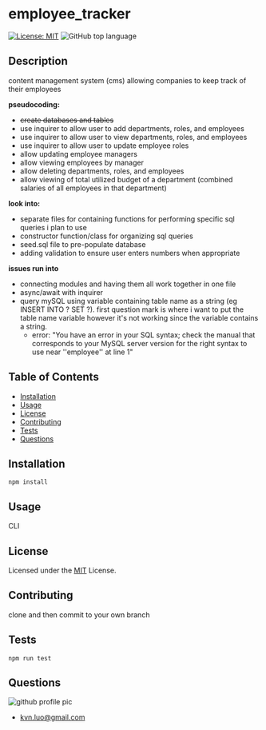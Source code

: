 # employee_tracker
[![License: MIT](https://img.shields.io/badge/License-MIT-yellow.svg)](https://opensource.org/licenses/MIT)
![GitHub top language](https://img.shields.io/github/languages/top/kev-luo/employee_tracker)

## Description
content management system (cms) allowing companies to keep track of their employees

**pseudocoding:**
- ~~create databases and tables~~
- use inquirer to allow user to add departments, roles, and employees
- use inquirer to allow user to view departments, roles, and employees
- use inquirer to allow user to update employee roles
- allow updating employee managers
- allow viewing employees by manager
- allow deleting departments, roles, and employees
- allow viewing of total utilized budget of a department (combined salaries of all employees in that department)

**look into:**
- separate files for containing functions for performing specific sql queries i plan to use
- constructor function/class for organizing sql queries
- seed.sql file to pre-populate database
- adding validation to ensure user enters numbers when appropriate

**issues run into**
- connecting modules and having them all work together in one file
- async/await with inquirer 
- query mySQL using variable containing table name as a string (eg INSERT INTO ? SET ?). first question mark is where i want to put the table name variable however it's not working since the variable contains a string. 
  -  error: "You have an error in your SQL syntax; check the manual that corresponds to your MySQL server version for the right syntax to use near ''employee'' at line 1"


## Table of Contents
  - [Installation](#installation)
  - [Usage](#usage)
  - [License](#license)
  - [Contributing](#contributing)
  - [Tests](#tests)
  - [Questions](#questions)

## Installation
    npm install

## Usage
CLI

## License
Licensed under the [MIT](https://opensource.org/licenses/MIT) License.

## Contributing
clone and then commit to your own branch

## Tests
    npm run test


## Questions
![github profile pic](https://github.com/kev-luo.png?size=100)
* [kvn.luo@gmail.com](kvn.luo@gmail.com)